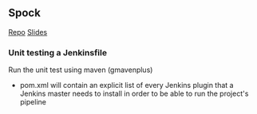 Spock
-----

[Repo](https://github.com/homeaway/jenkins-spock.git)
[Slides](bit.ly/2QHzRW9)

### Unit testing a Jenkinsfile

Run the unit test using maven (gmavenplus)
- pom.xml will contain an explicit list of every Jenkins plugin that a Jenkins master needs to install in order to be able to run the project's pipeline